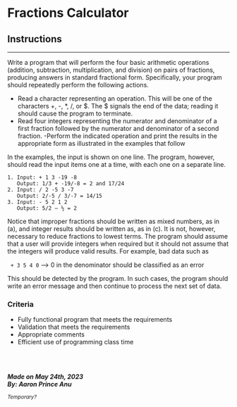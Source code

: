 # **Fractions Calculator**

## Instructions
---

Write a program that will perform the four basic arithmetic operations (addition, subtraction, multiplication, and division) on pairs of fractions, producing answers in standard fractional form. Specifically, your program should repeatedly perform the following actions.

- Read a character representing an operation. This will be one of the characters +, -, *, /, or $. The $ signals the end of the data; reading it should cause the program to terminate.
- Read four integers representing the numerator and denominator of a first fraction followed by the numerator and denominator of a second fraction.
-Perform the indicated operation and print the results in the appropriate form as illustrated in the examples that follow

In the examples, the input is shown on one line. The program, however, should read the input items one at a time, with each one on a separate line.
```
1. Input: + 1 3 -19 -8 
   Output: 1/3 + -19/-8 = 2 and 17/24
2. Input: / 2 -5 3 -7 
   Output: 2/-5 / 3/-7 = 14/15
3. Input: - 5 2 1 2 
   Output: 5/2 – ½ = 2
```
Notice that improper fractions should be written as mixed numbers, as in (a), and integer results should be written as, as in (c). It is not, however, necessary to reduce fractions to lowest terms. The program should assume that a user will provide integers when required but it should not assume that the integers will produce valid results. For example, bad data such as

` + 3 5 4 0` --> 0 in the denominator should be classified as an error

This should be detected by the program. In such cases, the program should write an error message and then continue to process the next set of data. 

 



### Criteria
- Fully functional program that meets the requirements
- Validation that meets the requirements
- Appropriate comments
- Efficient use of programming class time

<br></br>

***Made on May 24th, 2023***\
***By: Aaron Prince Anu***


<sub>*Temporary?*</sub>